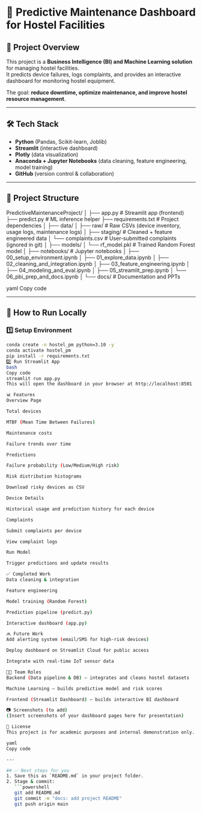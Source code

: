 # 🏫 Predictive Maintenance Dashboard for Hostel Facilities

## 📌 Project Overview
This project is a **Business Intelligence (BI) and Machine Learning solution** for managing hostel facilities.  
It predicts device failures, logs complaints, and provides an interactive dashboard for monitoring hostel equipment.  

The goal: **reduce downtime, optimize maintenance, and improve hostel resource management**.

---

## 🛠️ Tech Stack
- **Python** (Pandas, Scikit-learn, Joblib)
- **Streamlit** (interactive dashboard)
- **Plotly** (data visualization)
- **Anaconda + Jupyter Notebooks** (data cleaning, feature engineering, model training)
- **GitHub** (version control & collaboration)

---

## 📂 Project Structure
PredictiveMaintenanceProject/
│
├── app.py # Streamlit app (frontend)
├── predict.py # ML inference helper
├── requirements.txt # Project dependencies
│
├── data/
│ ├── raw/ # Raw CSVs (device inventory, usage logs, maintenance logs)
│ ├── staging/ # Cleaned + feature engineered data
│ └── complaints.csv # User-submitted complaints (ignored in git)
│
├── models/
│ └── rf_model.pkl # Trained Random Forest model
│
├── notebooks/ # Jupyter notebooks
│ ├── 00_setup_environment.ipynb
│ ├── 01_explore_data.ipynb
│ ├── 02_cleaning_and_integration.ipynb
│ ├── 03_feature_engineering.ipynb
│ ├── 04_modeling_and_eval.ipynb
│ ├── 05_streamlit_prep.ipynb
│ └── 06_pbi_prep_and_docs.ipynb
│
└── docs/ # Documentation and PPTs

yaml
Copy code

---

## 🚀 How to Run Locally
### 1️⃣ Setup Environment
```bash
conda create -n hostel_pm python=3.10 -y
conda activate hostel_pm
pip install -r requirements.txt
2️⃣ Run Streamlit App
bash
Copy code
streamlit run app.py
This will open the dashboard in your browser at http://localhost:8501

📊 Features
Overview Page

Total devices

MTBF (Mean Time Between Failures)

Maintenance costs

Failure trends over time

Predictions

Failure probability (Low/Medium/High risk)

Risk distribution histograms

Download risky devices as CSV

Device Details

Historical usage and prediction history for each device

Complaints

Submit complaints per device

View complaint logs

Run Model

Trigger predictions and update results

✅ Completed Work
Data cleaning & integration

Feature engineering

Model training (Random Forest)

Prediction pipeline (predict.py)

Interactive dashboard (app.py)

🔜 Future Work
Add alerting system (email/SMS for high-risk devices)

Deploy dashboard on Streamlit Cloud for public access

Integrate with real-time IoT sensor data

👨‍💻 Team Roles
Backend (Data pipeline & DB) – integrates and cleans hostel datasets

Machine Learning – builds predictive model and risk scores

Frontend (Streamlit Dashboard) – builds interactive BI dashboard

📷 Screenshots (to add)
(Insert screenshots of your dashboard pages here for presentation)

📑 License
This project is for academic purposes and internal demonstration only.

yaml
Copy code

---

## ✅ Next steps for you
1. Save this as `README.md` in your project folder.  
2. Stage & commit:
   ```powershell
   git add README.md
   git commit -m "docs: add project README"
   git push origin main

